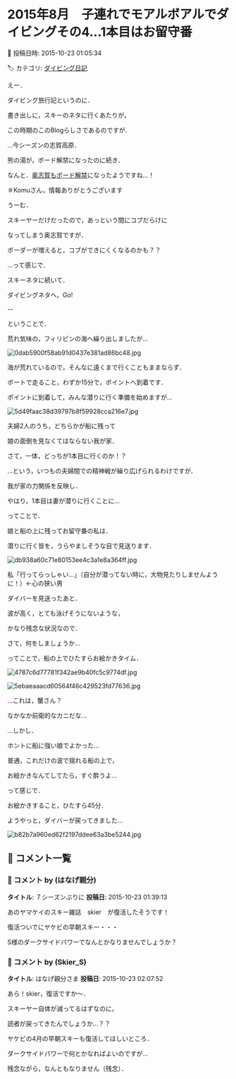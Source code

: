 # 2015年8月　子連れでモアルボアルでダイビングその4…1本目はお留守番

📅 投稿日時: 2015-10-23 01:05:34

🏷️ カテゴリ: [ダイビング日記](ce3a7a8d424d112fce83ee85c81a0e344.md)

えー．


ダイビング旅行記というのに．


書き出しに，スキーのネタに行くあたりが，


この時期のこのBlogらしさであるのですが．





…今シーズンの志賀高原．


熊の湯が，ボード解禁になったのに続き．


なんと．[奥志賀もボード解禁](http://www.okushiga.jp/news_and_events/info/post-444.php)になったようですね…！


＃Komuさん，情報ありがとうございます





うーむ．


スキーヤーだけだったので，あっという間にコブだらけに


なってしまう奥志賀ですが．


ボーダーが増えると，コブができにくくなるのかも？？





…って感じで．


スキーネタに続いて．


ダイビングネタへ，Go!


--





ということで．


荒れ気味の，フィリピンの海へ繰り出しましたが…




![0dab5900f58ab91d0437e381ad86bc48.jpg](images/0dab5900f58ab91d0437e381ad86bc48.jpg)




海が荒れているので，そんなに遠くまで行くこともままならず．


ボートで走ること，わずか15分で，ポイントへ到着です．





ポイントに到着して，みんな潜りに行く準備を始めますが…




![5d49faac38d39797b8f59928cca216e7.jpg](images/5d49faac38d39797b8f59928cca216e7.jpg)







夫婦2人のうち，どちらかが船に残って


娘の面倒を見なくてはならない我が家．


さて，一体，どっちが1本目に行くのか！？





…という，いつもの夫婦間での精神戦が繰り広げられるわけですが．


我が家の力関係を反映し．


やはり，1本目は妻が潜りに行くことに…





ってことで．


娘と船の上に残ってお留守番の私は．


潜りに行く皆を，うらやましそうな目で見送ります．




![db938a60c71e80153ee4c3a1e8a364ff.jpg](images/db938a60c71e80153ee4c3a1e8a364ff.jpg)




私「行ってらっしゃい…」（自分が潜ってない時に，大物見たりしませんように！）←心の狭い男





ダイバーを見送ったあと．


波が高く，とても泳げそうにないような，


かなり残念な状況なので．


さて，何をしましょうか…





ってことで，船の上でひたすらお絵かきタイム．




![4787c6d77781f342ae9b40fc5c9774df.jpg](images/4787c6d77781f342ae9b40fc5c9774df.jpg)









![5ebaeaaacd60564f46c429523fd77636.jpg](images/5ebaeaaacd60564f46c429523fd77636.jpg)




…これは，蟹さん？


なかなか前衛的なカニだな…





…しかし．


ホントに船に強い娘でよかった…


普通，これだけの波で揺れる船の上で，


お絵かきなんてしてたら，すぐ酔うよ…





って感じで．


お絵かきすること，ひたすら45分．


ようやっと，ダイバーが戻ってきました…




![b82b7a960ed62f2197ddee63a3be5244.jpg](images/b82b7a960ed62f2197ddee63a3be5244.jpg)

## 💬 コメント一覧

### 💬 コメント by (はなげ親分)
**タイトル**: ７シーズンぶりに
**投稿日**: 2015-10-23 01:39:13

あのヤマケイのスキー雑誌　skier　が復活したそうです！



復活ついでにヤケビの早朝スキー・・・

S様のダークサイドパワーでなんとかなりませんでしょうか？

### 💬 コメント by (Skier_S)
**タイトル**: はなげ親分さま
**投稿日**: 2015-10-23 02:07:52

あら！skier，復活ですか～．

スキーヤー自体が減ってるはずなのに，

読者が戻ってきたんでしょうか…？？



ヤケビの4月の早朝スキーも復活してほしいところ．

ダークサイドパワーで何とかなればよいのですが…

残念ながら，なんともなりません（残念）．

